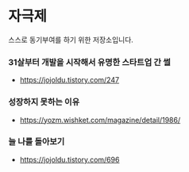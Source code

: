 # 자극제
스스로 동기부여를 하기 위한 저장소입니다.



### 31살부터 개발을 시작해서 유명한 스타트업 간 썰
- https://jojoldu.tistory.com/247

### 성장하지 못하는 이유
- https://yozm.wishket.com/magazine/detail/1986/

### 늘 나를 돌아보기
- https://jojoldu.tistory.com/696
